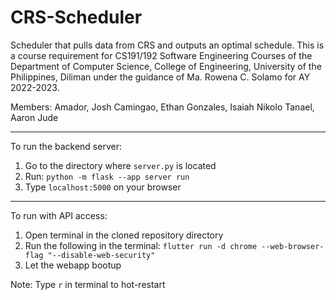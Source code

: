 # CRS-Scheduler

Scheduler that pulls data from CRS and outputs an optimal schedule.
This is a course requirement for CS191/192 Software Engineering Courses of the Department of Computer Science, College of Engineering, University of the Philippines, Diliman under the guidance of Ma. Rowena C. Solamo for AY 2022-2023.

Members:
Amador, Josh
Camingao, Ethan
Gonzales, Isaiah Nikolo
Tanael, Aaron Jude

---
To run the backend server:
1. Go to the directory where `server.py` is located
2. Run: `python -m flask --app server run`
3. Type `localhost:5000` on your browser

---
To run with API access:
1. Open terminal in the cloned repository directory
2. Run the following in the terminal: `flutter run -d chrome --web-browser-flag "--disable-web-security"`
3. Let the webapp bootup

Note: Type `r` in terminal to hot-restart
